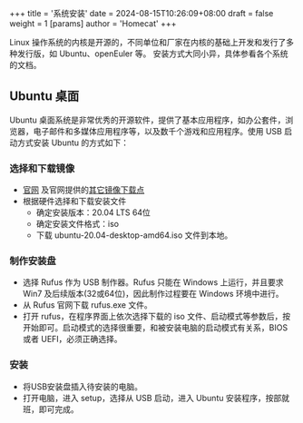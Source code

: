 +++
title = '系统安装'
date = 2024-08-15T10:26:09+08:00
draft = false
weight = 1
[params]
  author = 'Homecat'
+++

Linux 操作系统的内核是开源的，不同单位和厂家在内核的基础上开发和发行了多种发行版，如 Ubuntu、openEuler 等。 安装方式大同小异，具体参看各个系统的文档。

## Ubuntu 桌面

Ubuntu 桌面系统是非常优秀的开源软件，提供了基本应用程序，如办公套件，浏览器，电子邮件和多媒体应用程序等，以及数千个游戏和应用程序。使用 USB 启动方式安装 Ubuntu 的方式如下：

### 选择和下载镜像

- [官网](https://cn.ubuntu.com/download/desktop) 及官网提供的[其它镜像下载点](https://launchpad.net/ubuntu/+cdmirrors)
- 根据硬件选择和下载安装文件
  - 确定安装版本：20.04 LTS 64位
  - 确定安装文件格式：iso
  - 下载 ubuntu-20.04-desktop-amd64.iso 文件到本地。

### 制作安装盘

- 选择 Rufus 作为 USB 制作器。Rufus 只能在 Windows 上运行，并且要求 Win7 及后续版本(32或64位)，因此制作过程要在 Windows 环境中进行。
- 从 Rufus 官网下载 rufus.exe 文件。
- 打开 rufus，在程序界面上依次选择下载的 iso 文件、启动模式等参数后，按开始即可。启动模式的选择很重要，和被安装电脑的启动模式有关系，BIOS 或者 UEFI，必须正确选择。
    
### 安装
        
- 将USB安装盘插入待安装的电脑。
- 打开电脑，进入 setup，选择从 USB 启动，进入 Ubuntu 安装程序，按部就班，即可完成。